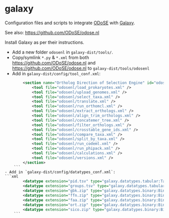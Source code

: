 galaxy
======

Configuration files and scripts to integrate [ODoSE](http://www.odose.nl/) with [Galaxy](http://getgalaxy.org).

See also: https://github.com/ODoSE/odose.nl

Install Galaxy as per their instructions.

- Add a new folder `odosenl` in `galaxy-dist/tools/`. 
- Copy/symlink `*.py` & `*.xml` from both https://github.com/ODoSE/odose.nl and https://github.com/ODoSE/odose.nl to `galaxy-dist/tools/odosenl` 
- Add in `galaxy-dist/config/tool_conf.xml`:
```xml
        <section name="Ortholog Direction of Selection Engine" id="odosenl">
            <tool file="odosenl/load_prokaryotes.xml" />
            <tool file="odosenl/upload_genomes.xml" />
            <tool file="odosenl/select_taxa.xml" />
            <tool file="odosenl/translate.xml" />
            <tool file="odosenl/run_orthomcl.xml" />
            <tool file="odosenl/extract_orthologs.xml" />
            <tool file="odosenl/align_trim_orthologs.xml" />
            <tool file="odosenl/concatemer_tree.xml" />
            <tool file="odosenl/filter_orthologs.xml" />
            <tool file="odosenl/crosstable_gene_ids.xml" />
            <tool file="odosenl/compare_taxa.xml" />
            <tool file="odosenl/split_by_taxa.xml" />
            <tool file="odosenl/run_codeml.xml" />
            <tool file="odosenl/run_phipack.xml" />
            <tool file="odosenl/calculations.xml" />
            <tool file="odosenl/versions.xml" />
        </section>
    ```
- Add in `galaxy-dist/config/datatypes_conf.xml`:
```xml
        <datatype extension="pid.tsv" type="galaxy.datatypes.tabular:Tabular" display_in_upload="true"/>
        <datatype extension="groups.tsv" type="galaxy.datatypes.tabular:Tabular" display_in_upload="true"/>
        <datatype extension="gbk.zip" type="galaxy.datatypes.binary:Binary" mimetype="application/zip" display_in_upload="true"/>
        <datatype extension="ffn.zip" type="galaxy.datatypes.binary:Binary" mimetype="application/zip" display_in_upload="true"/>     
        <datatype extension="faa.zip" type="galaxy.datatypes.binary:Binary" mimetype="application/zip" display_in_upload="true"/>
        <datatype extension="ort.zip" type="galaxy.datatypes.binary:Binary" mimetype="application/zip" display_in_upload="true"/>
        <datatype extension="sico.zip" type="galaxy.datatypes.binary:Binary" mimetype="application/zip" display_in_upload="true"/>
    ```
